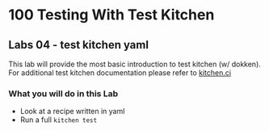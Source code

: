 # 100 Testing With Test Kitchen

## Labs 04 - test kitchen yaml

This lab will provide the most basic introduction to test kitchen (w/ dokken). For additional test kitchen documentation please refer to [kitchen.ci](https://kitchen.ci/docs/)

### What you will do in this Lab

- Look at a recipe written in yaml
- Run a full `kitchen test`